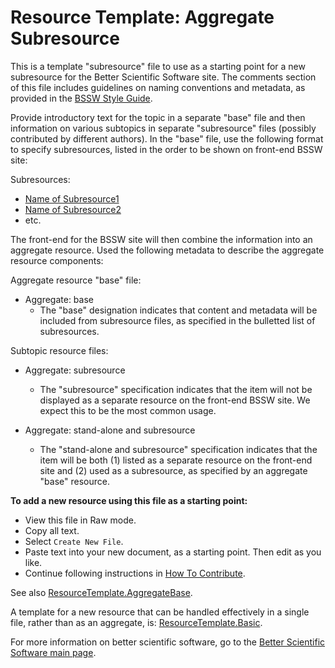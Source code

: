 # Resource Template: Aggregate Subresource

This is a template "subresource" file to use as a starting point for a new subresource for the Better Scientific Software site.  The comments section of this file includes guidelines on naming conventions and metadata, as provided in the [BSSW Style Guide](../StyleGuide.md).

Provide introductory text for the topic in a separate "base" file and then information on various subtopics in separate "subresource" files (possibly contributed by different authors).  In the "base" file, use the following format to specify subresources, listed in the order to be shown on front-end BSSW site:

Subresources:
- [Name of Subresource1](SubresourceFile1.md)
- [Name of Subresource2](SubresourceFile2.md)
- etc.

The front-end for the BSSW site will then combine the information into an aggregate resource.  Used the following metadata to describe the aggregate resource components:

Aggregate resource "base" file:  
- Aggregate: base
   - The "base" designation indicates that content and metadata will be included from subresource files, as specified in the bulletted list of subresources.

Subtopic resource files:
- Aggregate: subresource
  - The "subresource" specification indicates that the item will not be displayed as a separate resource on the front-end BSSW site.  We expect this to be the most common usage.  

- Aggregate: stand-alone and subresource
   - The "stand-alone and subresource" specification indicates that the item will be both (1) listed as a separate resource on the front-end site and (2) used as a subresource, as specified by an aggregate "base" resource.

**To add a new resource using this file as a starting point:**
- View this file in Raw mode.
- Copy all text.
- Select `Create New File`.
- Paste text into your new document, as a starting point. Then edit as you like.
- Continue following instructions in [How To Contribute](../HowToContribute.md).

See also [ResourceTemplate.AggregateBase](ResourceTemplate.AggregateBase.md).

A template for a new resource that can be handled effectively in a single file, rather than as an aggregate, is:
[ResourceTemplate.Basic](ResourceTemplate.Basic.md).

For more information on better scientific software, go to the [Better Scientific Software main page](http://betterscientificsoftware.info).

<!---
Publish: Publish on the BSSw front-end site?
Categories: specify 1 or more categories
Topics: specify 1 or more topics (corresponding to each category)
Tags: specify optional tags
Level: specify level of content
Prerequisites: specify prerequisites
Aggregate: subresource
--->

<!---
Please follow these guidelines for naming resources and files. Be sure to include metadata with each entry, as this will be used to organize content, provide filters, and support searches on the BSSW site.

Resource Name:

    Brief, essential words only, nothing extra
    For curated content: Follow name of content (e.g., title of book, article, event, site)
    Filename: Same as resource name
        No spaces
        Cap for first letter of each word
        Abbreviations:
            Apps = Applications
            Cse = CSE = Computational Science and Engineering
            Eng = Engineering
            Hpc = HPC = High-Performance Computing
            Perf = Performance
            Sw = Software

Resource Description:

    Concise paragraph explaining resource from the perspective of the CSE community
    Use links to WhatIs and HowTo docs when appropriate for background info
    Image file (e.g., logo) - optional (encouraged when this exists)

Contributor:

    Name of contributor, hyperlinked to website

Footer: Add the following at the bottom of each page:

For more information on better scientific software, go to the [Better Scientific Software main page](http://betterscientificsoftware.info).

Metadata: Include metadata as formatted comments at the end of the file

    Publish: Publish on the BSSw front-end site?
    Categories: Specify 1 or more categories (primary display via BSSW website)
    Topics: Specify 1 or more topics (visible filters via BSSW website)
    Tags: Specify additional tags as keywords for searches (optional)
    Level: Specify level of content
    Prerequisites: Specify any assumed knowledge on the BSSW site (usually Level 0 and Level 1 BSSW docs)
    Aggregate: Optional info for aggregating content to define a more complex resource

Each aspect of metadata is described below.

Publish: Publish on the BSSw front-end site?
Publish: Yes
Publish: No

Categories: [Primary display via BSSW website interface]

[BSSW curators may add/revise categories as needed over time.]

    Planning
    Reliability
    Performance
    Collaboration
    Individual Productivity
    Crosscutting Resources

Topics: [Visible filters via BSS website interface]

    All categories and also finer grain topics within categories [BSSW curators may add/revise topics as needed over time.]
    [Topics: 4-7 per category: family of topics that make sense together]
    Planning
        Improving productivity and sustainability
        Requirements
        Design
        Development
        Refactoring
        Configuration and builds
        Legacy code
        Software engineering
    Reliability
        Testing
        Debugging
        Continuous integration testing
        Reproducibility
    Performance
        High-performance computing (HPC)
        Performance portability
        Software interoperability
        Performance at leadership computing facilities (LCFs)
    Collaboration
        Version control
        Documentation
        Issue tracking
        Licensing
        Strategies for more effective teams
        Coordination with stakeholders
    Individual Productivity
        Personal kanban
        Personal learning plans
    Crosscutting Resources
        Funding sources and programs
        Projects and organizations
        Discussion forums, Q&A sites
        Software publishing and citation
        On-line learning

Tags: [optional additional keywords for searches]

    Add/revise topics as needed (important terms from curated content; aim for comprehensive coverage to facilitate searches)
    ATPESC
    Bitbucket
    Computational Science Stack Exchange
    Conference
    Doxygen
    FORCE11
    Git
    Gitlab
    HPC
    Jenkins
    Minisymposium
    SoftwareX
    Software Carpentry
    Software Sustainability Institute
    Strategy
    Team
    Test-driven development
    Travis CI
    TutorialsPoint
    Udacity
    Workshop
    etc.

Levels: Specify level of detail and depth of content

    Level 0: BSSW WhatIs document
    Level 1: BSSW HowTo document (or equivalent level of detail)
    Level 2: More detailed content, beginner or intermediate levels
    Level 3: Advanced content

Prerequisites: Specify files for any assumed knowledge on the BSSW site (usually Level 0 and Level1 BSSW docs)

    prerequisites: filename1.md, filename2.md, etc.

Aggregate:

    Optional info for aggregating content to define a more complex resource
    Aggregate: base (to specify the base of an aggregate resources)
       - The "base" designation indicates that content and metadata will be included from specified subresource files.  See the file [ResourceTemplate.AggregateBase.md](ResourceTemplate.AggregateBase.md) for an example "base" file.

    Aggregate: subresource (to specify a subresource for an aggregate resource)

     - The "subresource" specification indicates that the item will not be displayed as a separate resource on the front-end BSSW site.  We expect this to be the most common usage.  However, omitting this subresource designation will enable the item to be both (1) listed as a separate resource on the front-end site and (2) used as a subresource in the aggregate.

--->
